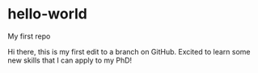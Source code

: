 # hello-world
My first repo


Hi there, this is my first edit to a branch on GitHub. Excited to learn some new skills that I can apply to my PhD!
